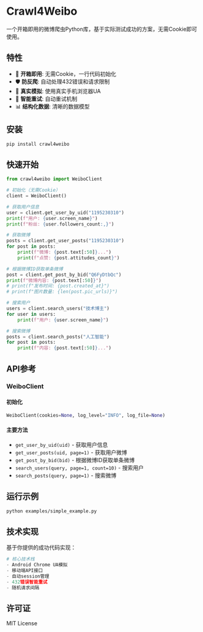 # Crawl4Weibo

一个开箱即用的微博爬虫Python库，基于实际测试成功的方案，无需Cookie即可使用。

## 特性

- 🚀 **开箱即用**: 无需Cookie，一行代码初始化
- 🛡️ **防反爬**: 自动处理432错误和请求限制  
- 📱 **真实模拟**: 使用真实手机浏览器UA
- 🔄 **智能重试**: 自动重试机制
- 📊 **结构化数据**: 清晰的数据模型

## 安装

```bash
pip install crawl4weibo
```

## 快速开始

```python
from crawl4weibo import WeiboClient

# 初始化（无需Cookie）
client = WeiboClient()

# 获取用户信息
user = client.get_user_by_uid("1195230310")
print(f"用户: {user.screen_name}")
print(f"粉丝: {user.followers_count:,}")

# 获取微博
posts = client.get_user_posts("1195230310")
for post in posts:
    print(f"微博: {post.text[:50]}...")
    print(f"点赞: {post.attitudes_count}")

# 根据微博ID获取单条微博
post = client.get_post_by_bid("Q6FyDtbQc")
print(f"微博内容: {post.text[:50]}")
# print(f"发布时间: {post.created_at}")
# print(f"图片数量: {len(post.pic_urls)}")

# 搜索用户
users = client.search_users("技术博主")
for user in users:
    print(f"用户: {user.screen_name}")

# 搜索微博  
posts = client.search_posts("人工智能")
for post in posts:
    print(f"内容: {post.text[:50]}...")
```

## API参考

### WeiboClient

#### 初始化
```python
WeiboClient(cookies=None, log_level="INFO", log_file=None)
```

#### 主要方法

- `get_user_by_uid(uid)` - 获取用户信息
- `get_user_posts(uid, page=1)` - 获取用户微博
- `get_post_by_bid(bid)` - 根据微博ID获取单条微博
- `search_users(query, page=1, count=10)` - 搜索用户
- `search_posts(query, page=1)` - 搜索微博

## 运行示例

```bash
python examples/simple_example.py
```

## 技术实现

基于你提供的成功代码实现：

```python
# 核心技术栈
- Android Chrome UA模拟
- 移动端API接口
- 自动session管理  
- 432错误智能重试
- 随机请求间隔
```

## 许可证

MIT License